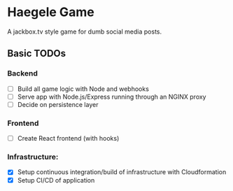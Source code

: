 # Haegele Game
A jackbox.tv style game for dumb social media posts.

## Basic TODOs

### Backend
* [ ] Build all game logic with Node and webhooks
* [ ] Serve app with Node.js/Express running through an NGINX proxy
* [ ] Decide on persistence layer

### Frontend
* [ ] Create React frontend (with hooks)

### Infrastructure:
* [x] Setup continuous integration/build of infrastructure with Cloudformation
* [x] Setup CI/CD of application
